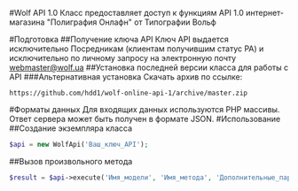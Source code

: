 #Wolf API 1.0
Класс предоставляет доступ к функциям API 1.0 интернет-магазина "Полиграфия Онлафн" от Типографии Вольф

#Подготовка
##Получение ключа API
Ключ API выдается исключительно Посредникам (клиентам получившим статус РА) и исключительно по личному запросу на электронную почту webmaster@wolf.ua
##Установка последней версии класса для работы с API
###Альтернативная установка
Скачать архив по ссылке:
```
https://github.com/hdd1/wolf-online-api-1/archive/master.zip
```
#Форматы данных
Для входящих данных используются PHP массивы.
Ответ сервера может быть получен в формате JSON.
#Использование
##Создание экземпляра класса
```php
$api = new WolfApi('Ваш_ключ_API');
```
##Вызов произвольного метода
```php
$result = $api->execute('Имя_модели', 'Имя_метода', 'Дополнительные_параметры');
```



